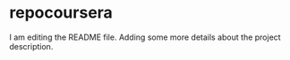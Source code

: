 # repocoursera
I am editing the README file. Adding some more details about the project description.

